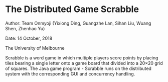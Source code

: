# The Distributed Game Scrabble

Author: Team Onmyoji (Yixiong Ding, Guangzhe Lan, Sihan Liu, Wuang Shen, Zhenhao Yu)

Date: 14 October, 2018

The University of Melbourne 

Scrabble is a word game in which multiple players score points by placing tiles bearing a single letter onto a game board that divided into a 20×20 grid of squares. The Java game program - Scrabble runs on the distributed system with the corresponding GUI and concurrency handling. 
